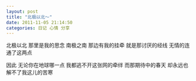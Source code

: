 ```yaml
---
layout: post 
title: "北极以北～"
date: 2011-11-05 21:14:50
categories: 日记 心情 分享
---
```


北极以北
那里是我的思念
南极之南
那边有我的挂牵
就是那讨厌的经线
无情的连通了这两点

因此
无论你在地球哪一点
我都逃不开这张网的牵绊
而那期待中的春天
却永远也解不了我这儿的苦寒
